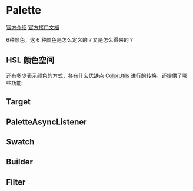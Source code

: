 # Palette


[官方介绍](https://developer.android.com/training/material/palette-colors) [官方接口文档](https://developer.android.com/reference/android/support/v7/graphics/Palette)

6种颜色，这 6 种颜色是怎么定义的？又是怎么得来的？

## HSL 颜色空间
还有多少表示颜色的方式，各有什么优缺点
[ColorUtils](https://developer.android.com/reference/android/support/v4/graphics/ColorUtils) 进行的转换，还提供了哪些功能

## Target


## PaletteAsyncListener

## Swatch



## Builder

## Filter